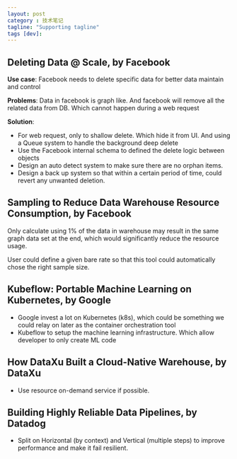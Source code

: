 ```yaml
---
layout: post
category : 技术笔记
tagline: "Supporting tagline"
tags [dev]:
---
```


## Deleting Data @ Scale, by Facebook

**Use case**: Facebook needs to delete specific data for better data maintain and control

**Problems**: Data in facebook is graph like. And facebook will remove all the related data from DB. Which cannot happen during a web request

**Solution**: 
* For web request, only to shallow delete. Which hide it from UI. And using a Queue system to handle the background deep delete
* Use the Facebook internal schema to defined the delete logic between objects
* Design an auto detect system to make sure there are no orphan items. 
* Design a back up system so that within a certain period of time, could revert any unwanted deletion. 

## Sampling to Reduce Data Warehouse Resource Consumption, by Facebook

Only calculate using 1% of the data in warehouse may result in the same graph data set at the end, which would significantly reduce the resource usage. 

User could define a given bare rate so that this tool could automatically chose the right sample size. 

## Kubeflow: Portable Machine Learning on Kubernetes, by Google

* Google invest a lot on Kubernetes (k8s), which could be something we could relay on later as the container orchestration tool
* Kubeflow to setup the machine learning infrastructure. Which allow developer to only create ML code

## How DataXu Built a Cloud-Native Warehouse, by DataXu

* Use resource on-demand service if possible.

## Building Highly Reliable Data Pipelines, by Datadog

* Split on Horizontal (by context) and Vertical (multiple steps) to improve performance and make it fail resilient.